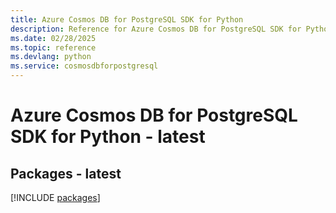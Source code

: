 ```yaml
---
title: Azure Cosmos DB for PostgreSQL SDK for Python
description: Reference for Azure Cosmos DB for PostgreSQL SDK for Python
ms.date: 02/28/2025
ms.topic: reference
ms.devlang: python
ms.service: cosmosdbforpostgresql
---
```

# Azure Cosmos DB for PostgreSQL SDK for Python - latest
## Packages - latest
[!INCLUDE [packages](cosmos-db-for-postgresql-index.md)]